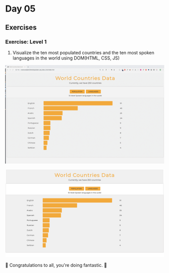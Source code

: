 # Day 05

## Exercises

### Exercise: Level 1

1. Visualize the ten most populated countries and the ten most spoken languages in the world using DOM(HTML, CSS, JS)

![Bar Graph](./images/dom_min_project_bar_graph_day_5.1.gif)

![Bar Graph](./images/dom_min_project_bar_graph_day_5.1.png)

🎉 Congratulations to all, you're doing fantastic. 🎉
